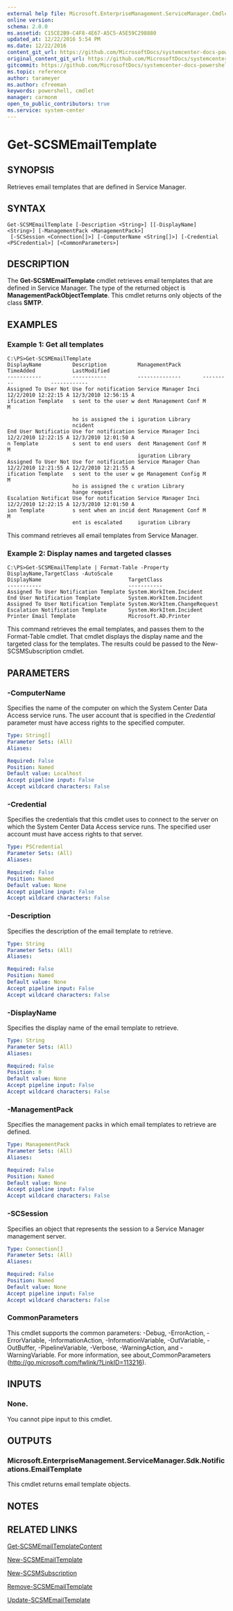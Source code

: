```yaml
---
external help file: Microsoft.EnterpriseManagement.ServiceManager.Cmdlets.dll-Help.xml
online version: 
schema: 2.0.0
ms.assetid: C15CE2B9-C4F8-4E67-A5C5-A5E59C298880
updated_at: 12/22/2016 5:54 PM
ms.date: 12/22/2016
content_git_url: https://github.com/MicrosoftDocs/systemcenter-docs-powershell/blob/live/systemcenter-cmdlets/SystemCenter2016/ServiceManager/vlatest/Get-SCSMEmailTemplate.md
original_content_git_url: https://github.com/MicrosoftDocs/systemcenter-docs-powershell/blob/live/systemcenter-cmdlets/SystemCenter2016/ServiceManager/vlatest/Get-SCSMEmailTemplate.md
gitcommit: https://github.com/MicrosoftDocs/systemcenter-docs-powershell/blob/17c3a51bd892aad46c731d9f381f0704b4815004/systemcenter-cmdlets/SystemCenter2016/ServiceManager/vlatest/Get-SCSMEmailTemplate.md
ms.topic: reference
author: tarameyer
ms.author: cfreeman
keywords: powershell, cmdlet
manager: carmonm
open_to_public_contributors: true
ms.service: system-center
---
```


# Get-SCSMEmailTemplate

## SYNOPSIS
Retrieves email templates that are defined in Service Manager.

## SYNTAX

```
Get-SCSMEmailTemplate [-Description <String>] [[-DisplayName] <String>] [-ManagementPack <ManagementPack>]
 [-SCSession <Connection[]>] [-ComputerName <String[]>] [-Credential <PSCredential>] [<CommonParameters>]
```

## DESCRIPTION
The **Get-SCSMEmailTemplate** cmdlet retrieves email templates that are defined in Service Manager.
The type of the returned object is **ManagementPackObjectTemplate**.
This cmdlet returns only objects of the class **SMTP**.

## EXAMPLES

### Example 1: Get all templates
```
C:\PS>Get-SCSMEmailTemplate
DisplayName          Description          ManagementPack       TimeAdded            LastModified
-----------          -----------          --------------       ---------            ------------
Assigned To User Not Use for notification Service Manager Inci 12/2/2010 12:22:15 A 12/3/2010 12:56:15 A
ification Template   s sent to the user w dent Management Conf M                    M

                     ho is assigned the i iguration Library
                     ncident
End User Notificatio Use for notification Service Manager Inci 12/2/2010 12:22:15 A 12/3/2010 12:01:50 A
n Template           s sent to end users  dent Management Conf M                    M
                                          iguration Library
Assigned To User Not Use for notification Service Manager Chan 12/2/2010 12:21:55 A 12/2/2010 12:21:55 A
ification Template   s sent to the user w ge Management Config M                    M
                     ho is assigned the c uration Library
                     hange request
Escalation Notificat Use for notification Service Manager Inci 12/2/2010 12:22:15 A 12/3/2010 12:01:50 A
ion Template         s sent when an incid dent Management Conf M                    M
                     ent is escalated     iguration Library
```

This command retrieves all email templates from Service Manager.

### Example 2: Display names and targeted classes
```
C:\PS>Get-SCSMEmailTemplate | Format-Table -Property DisplayName,TargetClass -AutoScale
DisplayName                            TargetClass
-----------                            -----------
Assigned To User Notification Template System.WorkItem.Incident
End User Notification Template         System.WorkItem.Incident
Assigned To User Notification Template System.WorkItem.ChangeRequest
Escalation Notification Template       System.WorkItem.Incident
Printer Email Template                 Microsoft.AD.Printer
```

This command retrieves the email templates, and passes them to the Format-Table cmdlet.
That cmdlet displays the display name and the targeted class for the templates.
The results could be passed to the New-SCSMSubscription cmdlet.

## PARAMETERS

### -ComputerName
Specifies the name of the computer on which the System Center Data Access service runs.
The user account that is specified in the *Credential* parameter must have access rights to the specified computer.

```yaml
Type: String[]
Parameter Sets: (All)
Aliases: 

Required: False
Position: Named
Default value: Localhost
Accept pipeline input: False
Accept wildcard characters: False
```

### -Credential
Specifies the credentials that this cmdlet uses to connect to the server on which the System Center Data Access service runs.
The specified user account must have access rights to that server.

```yaml
Type: PSCredential
Parameter Sets: (All)
Aliases: 

Required: False
Position: Named
Default value: None
Accept pipeline input: False
Accept wildcard characters: False
```

### -Description
Specifies the description of the email template to retrieve.

```yaml
Type: String
Parameter Sets: (All)
Aliases: 

Required: False
Position: Named
Default value: None
Accept pipeline input: False
Accept wildcard characters: False
```

### -DisplayName
Specifies the display name of the email template to retrieve.

```yaml
Type: String
Parameter Sets: (All)
Aliases: 

Required: False
Position: 0
Default value: None
Accept pipeline input: False
Accept wildcard characters: False
```

### -ManagementPack
Specifies the management packs in which email templates to retrieve are defined.

```yaml
Type: ManagementPack
Parameter Sets: (All)
Aliases: 

Required: False
Position: Named
Default value: None
Accept pipeline input: False
Accept wildcard characters: False
```

### -SCSession
Specifies an object that represents the session to a Service Manager management server.

```yaml
Type: Connection[]
Parameter Sets: (All)
Aliases: 

Required: False
Position: Named
Default value: None
Accept pipeline input: False
Accept wildcard characters: False
```

### CommonParameters
This cmdlet supports the common parameters: -Debug, -ErrorAction, -ErrorVariable, -InformationAction, -InformationVariable, -OutVariable, -OutBuffer, -PipelineVariable, -Verbose, -WarningAction, and -WarningVariable. For more information, see about_CommonParameters (http://go.microsoft.com/fwlink/?LinkID=113216).

## INPUTS

### None.
You cannot pipe input to this cmdlet.

## OUTPUTS

### Microsoft.EnterpriseManagement.ServiceManager.Sdk.Notifications.EmailTemplate
This cmdlet returns email template objects.

## NOTES

## RELATED LINKS

[Get-SCSMEmailTemplateContent](xref:SystemCenter2016/ServiceManager/vlatest/Get-SCSMEmailTemplateContent.md)

[New-SCSMEmailTemplate](xref:SystemCenter2016/ServiceManager/vlatest/New-SCSMEmailTemplate.md)

[New-SCSMSubscription](xref:SystemCenter2016/ServiceManager/vlatest/New-SCSMSubscription.md)

[Remove-SCSMEmailTemplate](xref:SystemCenter2016/ServiceManager/vlatest/Remove-SCSMEmailTemplate.md)

[Update-SCSMEmailTemplate](xref:SystemCenter2016/ServiceManager/vlatest/Update-SCSMEmailTemplate.md)

